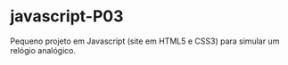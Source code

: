 # javascript-P03
 Pequeno projeto em Javascript (site em HTML5 e CSS3) para simular um relógio analógico.

